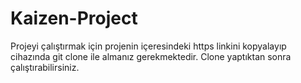 # Kaizen-Project
Projeyi çalıştırmak için projenin içeresindeki https linkini kopyalayıp cihazında git clone ile almanız gerekmektedir. 
Clone yaptıktan sonra çalıştırabilirsiniz.
